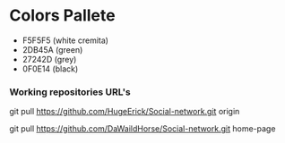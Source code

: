 # Colors Pallete
* F5F5F5 (white cremita)
* 2DB45A (green)
* 27242D (grey)
* 0F0E14 (black)

### Working repositories URL's

git pull https://github.com/HugeErick/Social-network.git origin

git pull https://github.com/DaWaildHorse/Social-network.git home-page